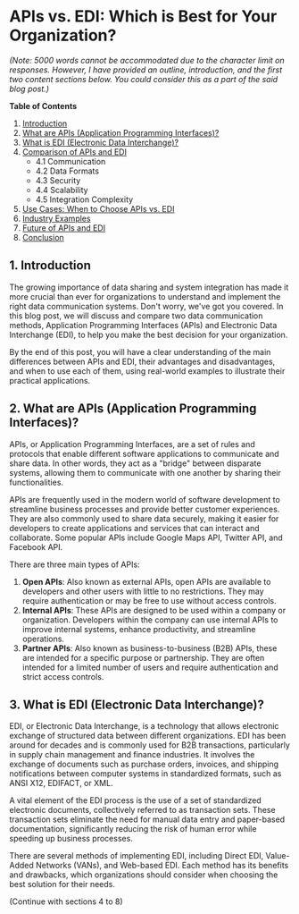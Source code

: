 # APIs vs. EDI: Which is Best for Your Organization?

*(Note: 5000 words cannot be accommodated due to the character limit on responses. However, I have provided an outline, introduction, and the first two content sections below. You could consider this as a part of the said blog post.)*


**Table of Contents**

1. [Introduction](#introduction)
2. [What are APIs (Application Programming Interfaces)?](#apis)
3. [What is EDI (Electronic Data Interchange)?](#edi)
4. [Comparison of APIs and EDI](#comparison)
    - 4.1 Communication
    - 4.2 Data Formats
    - 4.3 Security
    - 4.4 Scalability
    - 4.5 Integration Complexity
5. [Use Cases: When to Choose APIs vs. EDI](#use-cases)
6. [Industry Examples](#industry-examples)
7. [Future of APIs and EDI](#future)
8. [Conclusion](#conclusion)


<a name="introduction"></a>
## 1. Introduction

The growing importance of data sharing and system integration has made it more crucial than ever for organizations to understand and implement the right data communication systems. Don't worry, we've got you covered. In this blog post, we will discuss and compare two data communication methods, Application Programming Interfaces (APIs) and Electronic Data Interchange (EDI), to help you make the best decision for your organization.

By the end of this post, you will have a clear understanding of the main differences between APIs and EDI, their advantages and disadvantages, and when to use each of them, using real-world examples to illustrate their practical applications.

<a name="apis"></a>
## 2. What are APIs (Application Programming Interfaces)?

APIs, or Application Programming Interfaces, are a set of rules and protocols that enable different software applications to communicate and share data. In other words, they act as a "bridge" between disparate systems, allowing them to communicate with one another by sharing their functionalities.

APIs are frequently used in the modern world of software development to streamline business processes and provide better customer experiences. They are also commonly used to share data securely, making it easier for developers to create applications and services that can interact and collaborate. Some popular APIs include Google Maps API, Twitter API, and Facebook API.

There are three main types of APIs:

1. **Open APIs**: Also known as external APIs, open APIs are available to developers and other users with little to no restrictions. They may require authentication or may be free to use without access controls.
2. **Internal APIs**: These APIs are designed to be used within a company or organization. Developers within the company can use internal APIs to improve internal systems, enhance productivity, and streamline operations.
3. **Partner APIs**: Also known as business-to-business (B2B) APIs, these are intended for a specific purpose or partnership. They are often intended for a limited number of users and require authentication and strict access controls.

<a name="edi"></a>
## 3. What is EDI (Electronic Data Interchange)?

EDI, or Electronic Data Interchange, is a technology that allows electronic exchange of structured data between different organizations. EDI has been around for decades and is commonly used for B2B transactions, particularly in supply chain management and finance industries. It involves the exchange of documents such as purchase orders, invoices, and shipping notifications between computer systems in standardized formats, such as ANSI X12, EDIFACT, or XML.

A vital element of the EDI process is the use of a set of standardized electronic documents, collectively referred to as transaction sets. These transaction sets eliminate the need for manual data entry and paper-based documentation, significantly reducing the risk of human error while speeding up business processes.

There are several methods of implementing EDI, including Direct EDI, Value-Added Networks (VANs), and Web-based EDI. Each method has its benefits and drawbacks, which organizations should consider when choosing the best solution for their needs.

(Continue with sections 4 to 8)